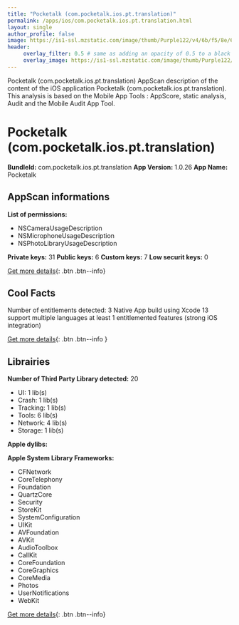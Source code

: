 ```yaml
---
title: "Pocketalk (com.pocketalk.ios.pt.translation)"
permalink: /apps/ios/com.pocketalk.ios.pt.translation.html
layout: single
author_profile: false
image: https://is1-ssl.mzstatic.com/image/thumb/Purple122/v4/6b/f5/8e/6bf58e76-5df7-43e5-609c-1199845c63ea/AppIcon-1x_U007emarketing-0-5-0-sRGB-85-220.png/512x512bb.jpg
header: 
     overlay_filter: 0.5 # same as adding an opacity of 0.5 to a black background
     overlay_image: https://is1-ssl.mzstatic.com/image/thumb/Purple122/v4/6b/f5/8e/6bf58e76-5df7-43e5-609c-1199845c63ea/AppIcon-1x_U007emarketing-0-5-0-sRGB-85-220.png/512x512bb.jpg
---
```

Pocketalk (com.pocketalk.ios.pt.translation) AppScan description of the content of the iOS application Pocketalk (com.pocketalk.ios.pt.translation). This analysis is based on the Mobile App Tools : AppScore, static analysis, Audit and the Mobile Audit App Tool.

# Pocketalk (com.pocketalk.ios.pt.translation)

**BundleId:** com.pocketalk.ios.pt.translation
**App Version:** 1.0.26
**App Name:** Pocketalk


## AppScan informations 

**List of permissions:** 
- NSCameraUsageDescription
- NSMicrophoneUsageDescription
- NSPhotoLibraryUsageDescription
  
  
**Private keys:** 31
**Public keys:** 6
**Custom keys:** 7
**Low securit keys:** 0
  
[Get more details](/pricing.html){: .btn .btn--info}

## Cool Facts

Number of entitlements detected: 3
Native App
build using Xcode 13
support multiple languages
at least 1 entitlemented features (strong iOS integration)
  
[Get more details](/pricing.html){: .btn .btn--info }

## Librairies 
**Number of Third Party Library detected:** 20
- UI: 1 lib(s)
- Crash: 1 lib(s)
- Tracking: 1 lib(s)
- Tools: 6 lib(s)
- Network: 4 lib(s)
- Storage: 1 lib(s)


**Apple dylibs:**


**Apple System Library Frameworks:**
- CFNetwork
- CoreTelephony
- Foundation
- QuartzCore
- Security
- StoreKit
- SystemConfiguration
- UIKit
- AVFoundation
- AVKit
- AudioToolbox
- CallKit
- CoreFoundation
- CoreGraphics
- CoreMedia
- Photos
- UserNotifications
- WebKit


  
[Get more details](/pricing.html){: .btn .btn--info}

